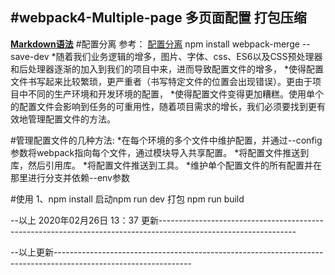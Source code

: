 #webpack4-Multiple-page 多页面配置 打包压缩
----------------------------------------------------------------------------------------------------
**[Markdown语法](https://www.mdeditor.com/)**
#配置分离 参考： [配置分离](https://www.cnblogs.com/wangtong111/p/11197313.html) npm install webpack-merge --save-dev
*随着我们业务逻辑的增多，图片、字体、css、ES6以及CSS预处理器和后处理器逐渐的加入到我们的项目中来，进而导致配置文件的增多，
*使得配置文件书写起来比较繁琐，更严重者（书写特定文件的位置会出现错误）。更由于项目中不同的生产环境和开发环境的配置，
*使得配置文件变得更加糟糕。使用单个的配置文件会影响到任务的可重用性，随着项目需求的增长，我们必须要找到更有效地管理配置文件的方法。

#管理配置文件的几种方法:
*在每个环境的多个文件中维护配置，并通过--config参数将webpack指向每个文件，通过模块导入共享配置。
*将配置文件推送到库，然后引用库。
*将配置文件推送到工具。
*维护单个配置文件的所有配置并在那里进行分支并依赖--env参数

#使用
1、npm install  启动npm run dev 打包 npm run build

--以上 2020年02月26日 13：37  更新----------------------------------------------------------------------------------------------------------------


--以上更新----------------------------------------------------------------------------------------------------------------
